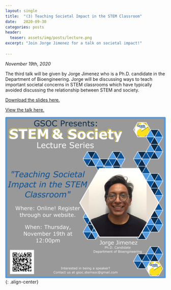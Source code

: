 ```yaml
---
layout: single
title:  "(3) Teaching Societal Impact in the STEM Classroom"
date:   2020-09-30
categories: posts
header:
  teaser: assets/img/posts/lecture.png
excerpt: "Join Jorge Jimenez for a talk on societal impact!"

---
```

*November 19th, 2020*

The third talk will be given by Jorge Jimenez who is a Ph.D. candidate in the Department of Bioengineering. Jorge will be discussing ways to teach important societal concerns in STEM classrooms which have typically avoided discussing the relationship between STEM and society.

[Download the slides here.](/assets/img/slides/Lecture4_JorgeJimenez.pdf)

[View the talk here.](https://www.youtube.com/watch?v=MKyitFnphR8)

![Lecture3_JorgeJiminez](/assets/img/lectures/Lecture3_JorgeJimenez.png){: .align-center}
